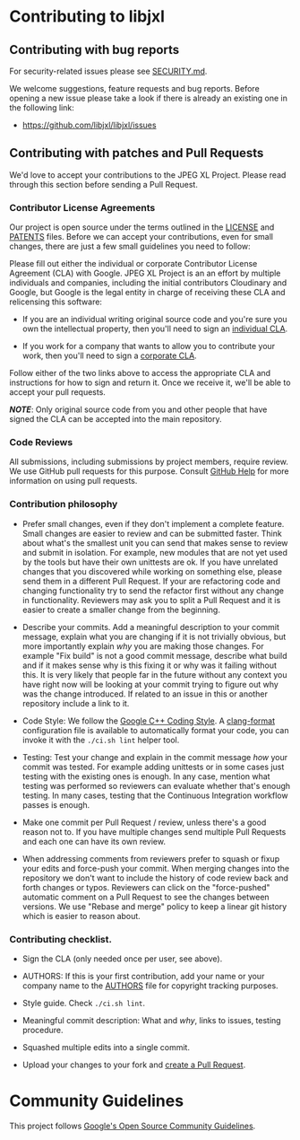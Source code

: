 # Contributing to libjxl

## Contributing with bug reports

For security-related issues please see [SECURITY.md](SECURITY.md).

We welcome suggestions, feature requests and bug reports. Before opening a new
issue please take a look if there is already an existing one in the following
link:

 *  https://github.com/libjxl/libjxl/issues

## Contributing with patches and Pull Requests

We'd love to accept your contributions to the JPEG XL Project. Please read
through this section before sending a Pull Request.

### Contributor License Agreements

Our project is open source under the terms outlined in the [LICENSE](LICENSE)
and [PATENTS](PATENTS) files. Before we can accept your contributions, even for
small changes, there are just a few small guidelines you need to follow:

Please fill out either the individual or corporate Contributor License Agreement
(CLA) with Google. JPEG XL Project is an an effort by multiple individuals and
companies, including the initial contributors Cloudinary and Google, but Google
is the legal entity in charge of receiving these CLA and relicensing this
software:

  * If you are an individual writing original source code and you're sure you
  own the intellectual property, then you'll need to sign an [individual
  CLA](https://code.google.com/legal/individual-cla-v1.0.html).

  * If you work for a company that wants to allow you to contribute your work,
  then you'll need to sign a [corporate
  CLA](https://code.google.com/legal/corporate-cla-v1.0.html).

Follow either of the two links above to access the appropriate CLA and
instructions for how to sign and return it. Once we receive it, we'll be able
to accept your pull requests.

***NOTE***: Only original source code from you and other people that have signed
the CLA can be accepted into the main repository.

### Code Reviews

All submissions, including submissions by project members, require review. We
use GitHub pull requests for this purpose. Consult
[GitHub Help](https://help.github.com/articles/about-pull-requests/) for more
information on using pull requests.

### Contribution philosophy

  * Prefer small changes, even if they don't implement a complete feature. Small
  changes are easier to review and can be submitted faster. Think about what's
  the smallest unit you can send that makes sense to review and submit in
  isolation. For example, new modules that are not yet used by the tools but
  have their own unittests are ok. If you have unrelated changes that
  you discovered while working on something else, please send them in a
  different Pull Request. If your are refactoring code and changing
  functionality try to send the refactor first without any change in
  functionality. Reviewers may ask you to split a Pull Request and it is
  easier to create a smaller change from the beginning.

  * Describe your commits. Add a meaningful description to your commit message, explain what you are changing if it is not trivially obvious, but more importantly explain *why* you are making those changes. For example "Fix
  build" is not a good commit message, describe what build and if it makes sense
  why is this fixing it or why was it failing without this. It is very likely
  that people far in the future without any context you have right now will be
  looking at your commit trying to figure out why was the change introduced. If
  related to an issue in this or another repository include a link to it.

  * Code Style: We follow the [Google C++ Coding
  Style](https://google.github.io/styleguide/cppguide.html). A
  [clang-format](https://clang.llvm.org/docs/ClangFormat.html) configuration
  file is available to automatically format your code, you can invoke it with
  the `./ci.sh lint` helper tool.

  * Testing: Test your change and explain in the commit message *how* your
  commit was tested. For example adding unittests or in some cases just testing
  with the existing ones is enough. In any case, mention what testing was
  performed so reviewers can evaluate whether that's enough testing. In many
  cases, testing that the Continuous Integration workflow passes is enough.

  * Make one commit per Pull Request / review, unless there's a good reason not
  to. If you have multiple changes send multiple Pull Requests and each one can
  have its own review.

  * When addressing comments from reviewers prefer to squash or fixup your
  edits and force-push your commit. When merging changes into the repository we
  don't want to include the history of code review back and forth changes or
  typos. Reviewers can click on the "force-pushed" automatic comment on a Pull
  Request to see the changes between versions. We use "Rebase and merge" policy
  to keep a linear git history which is easier to reason about.

### Contributing checklist.

  * Sign the CLA (only needed once per user, see above).

  * AUTHORS: If this is your first contribution, add your name or your
  company name to the [AUTHORS](AUTHORS) file for copyright tracking purposes.

  * Style guide. Check `./ci.sh lint`.

  * Meaningful commit description: What and *why*, links to issues, testing
  procedure.

  * Squashed multiple edits into a single commit.

  * Upload your changes to your fork and [create a Pull
  Request](https://docs.github.com/en/github/collaborating-with-issues-and-pull-requests/proposing-changes-to-your-work-with-pull-requests/creating-a-pull-request).

# Community Guidelines

This project follows [Google's Open Source Community
Guidelines](https://opensource.google.com/conduct/).
